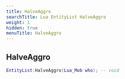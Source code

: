```yaml
---
title: HalveAggro
searchTitle: Lua EntityList HalveAggro
weight: 1
hidden: true
menuTitle: HalveAggro
---
```

## HalveAggro
```lua
EntityList:HalveAggro(Lua_Mob who); -- void
```